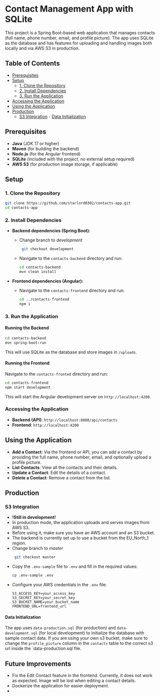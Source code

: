 # Contact Management App with SQLite

This project is a Spring Boot-based web application that manages contacts (full name, phone number, email, and profile picture). The app uses SQLite as the database and has features for uploading and handling images both locally and via AWS S3 in production.

## Table of Contents

- [Prerequisites](#prerequisites)
- [Setup](#setup)
    - [1. Clone the Repository](#1-clone-the-repository)
    - [2. Install Dependencies](#2-install-dependencies)
    - [3. Run the Application](#3-run-the-application)
- [Accessing the Application](#accessing-the-application)
- [Using the Application](#using-the-application)
- [Production](#production)
    - [S3 Integration](#s3-integration)
          - [Data Initialization](#data-initialization)

## Prerequisites

- **Java** (JDK 17 or higher)
- **Maven** (for building the backend)
- **Node.js** (for the Angular frontend)
- **SQLite** (included with the project, no external setup required)
- **AWS S3** (for production image storage, if applicable)

## Setup

### 1. Clone the Repository

```bash
git clone https://github.com/starlord0302/contacts-app.git
cd contacts-app
```

### 2. Install Dependencies

- **Backend dependencies (Spring Boot):**
  - Change branch to *development*
    ```bash
     git checkout development
     ```
  - Navigate to the `contacts-backend` directory and run:
     ```bash
     cd contacts-backend
     mvn clean install
     ```

- **Frontend dependencies (Angular):**
  - Navigate to the `contacts-frontend` directory and run:
     ```bash
     cd ../contacts-frontend
     npm i
     ```

### 3. Run the Application

#### Running the Backend

   ```bash
   cd contacts-backend
   mvn spring-boot:run
   ```

  This will use SQLite as the database and store images in `/uploads`.

#### Running the Frontend

  Navigate to the `contacts-fronted` directory and run:

   ```bash
   cd contacts-frontend
   npm start development
   ```

  This will start the Angular development server on `http://localhost:4200`.

### Accessing the Application

- **Backend (API)**: `http://localhost:8080/api/contacts`
- **Frontend**: `http://localhost:4200`

## Using the Application

- **Add a Contact**: Via the frontend or API, you can add a contact by providing the full name, phone number, email, and optionally upload a profile picture.
- **List Contacts**: View all the contacts and their details.
- **Update a Contact**: Edit the details of a contact.
- **Delete a Contact**: Remove a contact from the list.

## Production

### S3 Integration

- **!Still in development!**
- In production mode, the application uploads and serves images from AWS S3.
- Before using it, make sure you have an AWS account and an S3 bucket.
- The backend is currently set up to use a bucket from the EU_North_1 region.
- Change branch to *master*
    ```bash
     git checkout master
     ```
- Copy the `.env-sample` file to `.env` and fill in the required values:
   ```bash
   cp .env-sample .env
   ```
- Configure your AWS credentials in the `.env` file:
   ```env
  S3_ACCESS_KEY=your_access_key
  S3_SECRET_KEY=your_secret_key
  S3_BUCKET_NAME=your_bucket_name
  FRONTEND_URL=frontend_url
   ```

#### Data Initialization

The app uses `data-production.sql` (for production) and `data-development.sql` (for local development) to initialize the database with sample contact data.
If you are using your own s3 bucket, make sure to change the `profile_picture` column in the `contacts` table to the correct s3 url inside the `data-production.sql file.

## Future Improvements

- Fix the Edit Contact feature in the frontend. Currently, it does not work as expected. Image will be lost when editing a contact details.
- Dockerize the application for easier deployment.
- 